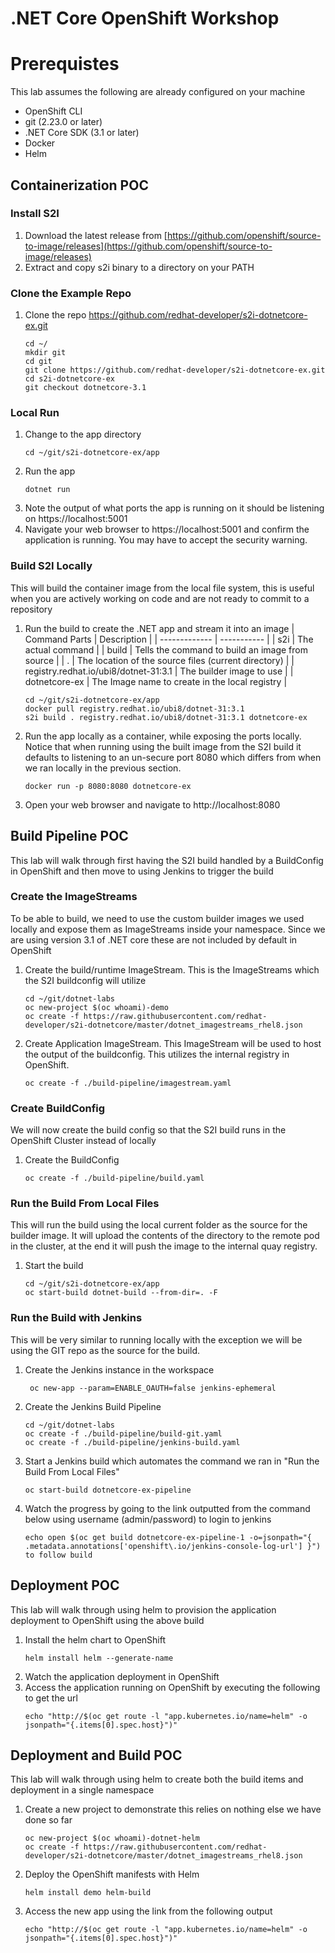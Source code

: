 # .NET Core OpenShift Workshop

# Prerequistes
This lab assumes the following are already configured on your machine
* OpenShift CLI
* git (2.23.0 or later)
* .NET Core SDK (3.1 or later)
* Docker 
* Helm

## Containerization POC

### Install S2I
1. Download the latest release from [https://github.com/openshift/source-to-image/releases](https://github.com/openshift/source-to-image/releases)
1. Extract and copy s2i binary to a directory on your PATH

### Clone the Example Repo
1. Clone the repo https://github.com/redhat-developer/s2i-dotnetcore-ex.git
    ```
    cd ~/
    mkdir git
    cd git
    git clone https://github.com/redhat-developer/s2i-dotnetcore-ex.git
    cd s2i-dotnetcore-ex
    git checkout dotnetcore-3.1
    ```

### Local Run
1. Change to the app directory
    ```
    cd ~/git/s2i-dotnetcore-ex/app
    ```
1. Run the app
    ```
    dotnet run
    ```
1. Note the output of what ports the app is running on it should be listening on https://localhost:5001
1. Navigate your web browser to https://localhost:5001 and confirm the application is running.  You may have to accept the security warning.

### Build S2I Locally
This will build the container image from the local file system, this is useful when you are actively working on code and are not ready to commit to a repository
1. Run the build to create the .NET app and stream it into an image
    | Command Parts | Description |
    | ------------- | ----------- |
    | s2i           | The actual command |
    | build         | Tells the command to build an image from source |
    | .             | The location of the source files (current directory) |
    | registry.redhat.io/ubi8/dotnet-31:3.1 | The builder image to use |
    | dotnetcore-ex | The Image name to create in the local registry |
    ```
    cd ~/git/s2i-dotnetcore-ex/app
    docker pull registry.redhat.io/ubi8/dotnet-31:3.1
    s2i build . registry.redhat.io/ubi8/dotnet-31:3.1 dotnetcore-ex
    ```
1. Run the app locally as a container, while exposing the ports locally.  Notice that when running using the built image from the S2I build it defaults to listening to an un-secure port 8080 which differs from when we ran locally in the previous section.
    ```
    docker run -p 8080:8080 dotnetcore-ex
    ```
1. Open your web browser and navigate to http://localhost:8080

## Build Pipeline POC
This lab will walk through first having the S2I build handled by a BuildConfig in OpenShift and then move to using Jenkins to trigger the build

### Create the ImageStreams
To be able to build, we need to use the custom builder images we used locally and expose them as ImageStreams inside your namespace.  Since we are using version 3.1 of .NET core these are not included by default in OpenShift

1. Create the build/runtime ImageStream.  This is the ImageStreams which the S2I buildconfig will utilize
    ```
    cd ~/git/dotnet-labs
    oc new-project $(oc whoami)-demo
    oc create -f https://raw.githubusercontent.com/redhat-developer/s2i-dotnetcore/master/dotnet_imagestreams_rhel8.json
    ```
1. Create Application ImageStream.  This ImageStream will be used to host the output of the buildconfig.  This utilizes the internal registry in OpenShift.
    ```
    oc create -f ./build-pipeline/imagestream.yaml
    ```

### Create BuildConfig
We will now create the build config so that the S2I build runs in the OpenShift Cluster instead of locally

1. Create the BuildConfig
    ```
    oc create -f ./build-pipeline/build.yaml
    ```

### Run the Build From Local Files
This will run the build using the local current folder as the source for the builder image.  It will upload the contents of the directory to the remote pod in the cluster, at the end it will push the image to the internal quay registry.

1. Start the build
    ```
    cd ~/git/s2i-dotnetcore-ex/app
    oc start-build dotnet-build --from-dir=. -F
    ```

### Run the Build with Jenkins
This will be very similar to running locally with the exception we will be using the GIT repo as the source for the build.

1. Create the Jenkins instance in the workspace
    ```
     oc new-app --param=ENABLE_OAUTH=false jenkins-ephemeral
    ```
1. Create the Jenkins Build Pipeline
    ```
    cd ~/git/dotnet-labs
    oc create -f ./build-pipeline/build-git.yaml
    oc create -f ./build-pipeline/jenkins-build.yaml
    ```
1. Start a Jenkins build which automates the command we ran in "Run the Build From Local Files"
    ```
    oc start-build dotnetcore-ex-pipeline
    ```
1. Watch the progress by going to the link outputted from the command below using username (admin/password) to login to jenkins
    ```
    echo open $(oc get build dotnetcore-ex-pipeline-1 -o=jsonpath="{ .metadata.annotations['openshift\.io/jenkins-console-log-url'] }") to follow build
    ```

## Deployment POC
This lab will walk through using helm to provision the application deployment to OpenShift using the above build

1. Install the helm chart to OpenShift
    ```
    helm install helm --generate-name
    ```
1. Watch the application deployment in OpenShift
1. Access the application running on OpenShift by executing the following to get the url
    ```
    echo "http://$(oc get route -l "app.kubernetes.io/name=helm" -o jsonpath="{.items[0].spec.host}")"
    ```

## Deployment and Build POC
This lab will walk through using helm to create both the build items and deployment in a single namespace

1. Create a new project to demonstrate this relies on nothing else we have done so far
    ```
    oc new-project $(oc whoami)-dotnet-helm
    oc create -f https://raw.githubusercontent.com/redhat-developer/s2i-dotnetcore/master/dotnet_imagestreams_rhel8.json
    ```
1. Deploy the OpenShift manifests with Helm
    ```
    helm install demo helm-build
    ```
1. Access the new app using the link from the following output
    ```
    echo "http://$(oc get route -l "app.kubernetes.io/name=helm" -o jsonpath="{.items[0].spec.host}")"
    ```